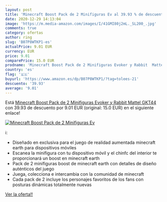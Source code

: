 ```yaml
---
layout: post
title: 'Minecraft Boost Pack de 2 Minifiguras Ev al 39.93 % de descuento'
date: 2020-12-29 14:13:04
image: 'https://m.media-amazon.com/images/I/41GMI80j2mL._SL200_.jpg'
comments: true
category: ofertas
author: ring
slug: 'B07P8WTKP1-es'
actualPrice: 9.01 EUR
currency: EUR
price: 9.01
comparePrice: 15.0 EUR
prodname: 'Minecraft Boost Pack de 2 Minifiguras Evoker y Rabbit  Mattel GKT44 '
country: 'es'
flag: '🇪🇸'
buyurl: 'https://www.amazon.es/dp/B07P8WTKP1/?tag=tolees-21'
descuento: '39.93'
average: '9.01'
---
```


Está [Minecraft Boost Pack de 2 Minifiguras Evoker y Rabbit  Mattel GKT44 ](https://www.amazon.es/dp/B07P8WTKP1/?tag=tolees-21) con 39.93 de descuento por 9.01 EUR (original: 15.0 EUR) en el siguiente enlace!

[![Minecraft Boost Pack de 2 Minifiguras Ev](https://m.media-amazon.com/images/I/41GMI80j2mL._SL200_.jpg)](https://www.amazon.es/dp/B07P8WTKP1/?tag=tolees-21)

ℹ️:

- Diseñado en exclusiva para el juego de realidad aumentada minecraft earth para dispositivos móviles
- Escanea la minifigura con tu dispositivo móvil y el chinfc del interior te proporcionará un boost en minecraft earth
- Pack de 2 minifiguras boost de minecraft earth con detalles de diseño auténticos del juego
- Juega, colecciona e intercambia con la comunidad de minecraft
- Cada pack de 2 incluye los personajes favoritos de los fans con posturas dinámicas totalmente nuevas

[Ver la oferta!!](https://www.amazon.es/dp/B07P8WTKP1/?tag=tolees-21)
